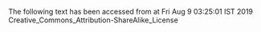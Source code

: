 The following text has been accessed from at Fri Aug 9 03:25:01 IST 2019
Creative_Commons_Attribution-ShareAlike_License
